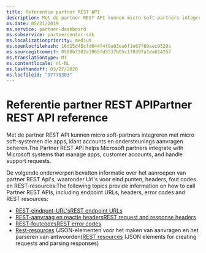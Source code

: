 ```yaml
---
title: Referentie partner REST API
description: Met de partner REST API kunnen micro soft-partners integreren met micro soft-systemen die apps, klant accounts en ondersteunings aanvragen beheren.
ms.date: 05/21/2019
ms.service: partner-dashboard
ms.subservice: partnercenter-sdk
ms.localizationpriority: medium
ms.openlocfilehash: 16d15d45cfd644f4f9a03ea6f1e67f69eec9529c
ms.sourcegitcommit: 0508b7302a3965fd5537b05c1f0397a1da014257
ms.translationtype: MT
ms.contentlocale: nl-NL
ms.lasthandoff: 03/27/2020
ms.locfileid: "97770383"
---
```

# <a name="partner-rest-api-reference"></a><span data-ttu-id="25820-103">Referentie partner REST API</span><span class="sxs-lookup"><span data-stu-id="25820-103">Partner REST API reference</span></span>

<span data-ttu-id="25820-104">Met de partner REST API kunnen micro soft-partners integreren met micro soft-systemen die apps, klant accounts en ondersteunings aanvragen beheren.</span><span class="sxs-lookup"><span data-stu-id="25820-104">The Partner REST API helps Microsoft partners integrate with Microsoft systems that manage apps, customer accounts, and handle support requests.</span></span>

<span data-ttu-id="25820-105">De volgende onderwerpen bevatten informatie over het aanroepen van partner REST Api's, waaronder Url's voor eind punten, headers, fout codes en REST-resources:</span><span class="sxs-lookup"><span data-stu-id="25820-105">The following topics provide information on how to call Partner REST APIs, including endpoint URLs, headers, error codes and REST resources:</span></span>

* [<span data-ttu-id="25820-106">REST-eindpunt-URL's</span><span class="sxs-lookup"><span data-stu-id="25820-106">REST endpoint URLs</span></span>](rest-urls.md)
* [<span data-ttu-id="25820-107">REST-aanvraag en reactie headers</span><span class="sxs-lookup"><span data-stu-id="25820-107">REST request and response headers</span></span>](headers.md)
* [<span data-ttu-id="25820-108">REST-foutcodes</span><span class="sxs-lookup"><span data-stu-id="25820-108">REST error codes</span></span>](error-codes.md)
* <span data-ttu-id="25820-109">[Rest-resources](rest-resources.md) (JSON-elementen voor het maken van aanvragen en het parseren van antwoorden)</span><span class="sxs-lookup"><span data-stu-id="25820-109">[REST resources](rest-resources.md) (JSON elements for creating requests and parsing responses)</span></span>